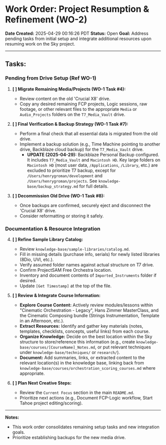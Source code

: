 # Work Order: Project Resumption & Refinement (WO-2)

**Date Created:** 2025-04-29 00:16:26 PDT
**Status:** Open
**Goal:** Address pending tasks from initial setup and integrate additional resources upon resuming work on the Sky project.

---

## Tasks:

### Pending from Drive Setup (Ref WO-1)

1.  **[ ] Migrate Remaining Media/Projects (WO-1 Task #4):**
    *   Review content on the old 'Crucial X8' drive.
    *   Copy any desired remaining FCP projects, Logic sessions, raw footage, or other relevant files to the appropriate `Media` or `Audio_Projects` folders on the `T7_Media_Vault` drive.

2.  **[ ] Final Verification & Backup Strategy (WO-1 Task #7):**
    *   Perform a final check that all essential data is migrated from the old drive.
    *   Implement a backup solution (e.g., Time Machine pointing to another drive, Backblaze cloud backup) for the `T7_Media_Vault` drive.
        *   **UPDATE (2025-04-29):** Backblaze Personal Backup configured. It includes `T7_Media_Vault` and `Macintosh HD`. Key large folders on `Macintosh HD` (most user data, `/Applications`, `/Library`, etc.) are excluded to prioritize T7 backup, except for `/Users/henrygroman/development` and `/Users/henrygroman/projects`. See `knowledge-base/backup_strategy.md` for full details.

3.  **[ ] Decommission Old Drive (WO-1 Task #8):**
    *   Once backups are confirmed, securely eject and disconnect the 'Crucial X8' drive.
    *   Consider reformatting or storing it safely.

### Documentation & Resource Integration

4.  **[ ] Refine Sample Library Catalog:**
    *   Review `knowledge-base/sample-libraries/catalog.md`.
    *   Fill in missing details (purchase info, serials) for newly listed libraries (8Dio, UVI, etc.).
    *   Verify assumed folder names against actual structure on T7 drive.
    *   Confirm ProjectSAM Free Orchestra location.
    *   Inventory and document contents of `Imported_Instruments` folder if desired.
    *   Update `[Get Timestamp]` at the top of the file.

5.  **[ ] Review & Integrate Course Information:**
    *   **Explore Course Content:** Actively review modules/lessons within "Cinematic Orchestration - Legacy", Hans Zimmer MasterClass, and the Cinematic Composing bundle (Strings Instrumentation, Template in an Afternoon, etc.).
    *   **Extract Resources:** Identify and gather key materials (notes, templates, checklists, concepts, useful links) from each course.
    *   **Organize Knowledge:** Decide on the best location within the Sky structure to store/reference this information (e.g., create `knowledge-base/courses/[CourseName]_Notes.md`, or put relevant techniques under `knowledge-base/techniques/` or `research/`).
    *   **Document:** Add summaries, links, or extracted content to the relevant location(s) in the knowledge base, linking back from `knowledge-base/courses/orchestration_scoring_courses.md` where appropriate.

6.  **[ ] Plan Next Creative Steps:**
    *   Review the `Current Focus` section in the main `README.md`.
    *   Prioritize next actions (e.g., Document FCP-Logic workflow, Start Tahoe project editing/scoring).

---

**Notes:**

*   This work order consolidates remaining setup tasks and new integration goals.
*   Prioritize establishing backups for the new media drive.
